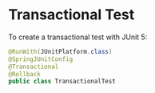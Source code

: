 # Transactional Test

To create a transactional test with JUnit 5:

```java
@RunWith(JUnitPlatform.class)
@SpringJUnitConfig
@Transactional
@Rollback
public class TransactionalTest
```

